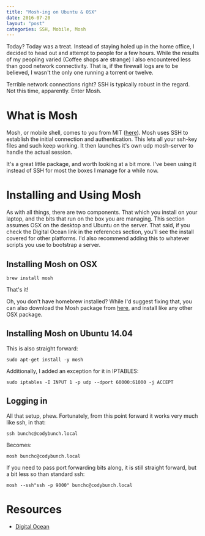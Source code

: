```yaml
---
title: "Mosh-ing on Ubuntu & OSX"
date: 2016-07-20
layout: "post"
categories: SSH, Mobile, Mosh
---
```


Today? Today was a treat. Instead of staying holed up in the home office, I decided to head out and attempt to people for a few hours. While the results of my peopling varied (Coffee shops are strange) I also encountered less than good network connectivity. That is, if the firewall logs are to be believed, I wasn't the only one running a torrent or twelve.

Terrible network connections right? SSH is typically robust in the regard. Not this time, apparently. Enter Mosh.

# What is Mosh

Mosh, or mobile shell, comes to you from MIT ([here](https://mosh.mit.edu/)). Mosh uses SSH to establish the initial connection and authentication. This lets all your ssh-key files and such keep working. It then launches it's own udp mosh-server to handle the actual session.

It's a great little package, and worth looking at a bit more. I've been using it instead of SSH for most the boxes I manage for a while now.

# Installing and Using Mosh

As with all things, there are two components. That which you install on your laptop, and the bits that run on the box you are managing. This section assumes OSX on the desktop and Ubuntu on the server. That said, if you check the Digital Ocean link in the references section, you'll see the install covered for other platforms. I'd also recommend adding this to whatever scripts you use to bootstrap a server.

## Installing Mosh on OSX

```
brew install mosh
```

That's it!

Oh, you don't have homebrew installed? While I'd suggest fixing that, you can also download the Mosh package from [here](https://mosh.mit.edu/#getting), and install like any other OSX package.

## Installing Mosh on Ubuntu 14.04

This is also straight forward:

```
sudo apt-get install -y mosh
```

Additionally, I added an exception for it in IPTABLES:

```
sudo iptables -I INPUT 1 -p udp --dport 60000:61000 -j ACCEPT
```

## Logging in

All that setup, phew. Fortunately, from this point forward it works very much like ssh, in that:

```
ssh bunchc@codybunch.local
```

Becomes:

```
mosh bunchc@codybunch.local
```

If you need to pass port forwarding bits along, it is still straight forward, but a bit less so than standard ssh:

```
mosh --ssh"ssh -p 9000" bunchc@codybunch.local
```

# Resources

- [Digital Ocean](https://www.digitalocean.com/community/tutorials/how-to-install-and-use-mosh-on-a-vps)
